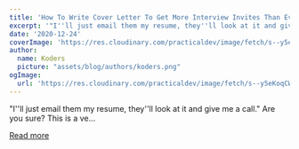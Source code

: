```yaml
---
title: 'How To Write Cover Letter To Get More Interview Invites Than Ever (For Software Engineers)'
excerpt: '"I''ll just email them my resume, they''ll look at it and give me a call."  Are you sure?  This is a ve...'
date: '2020-12-24'
coverImage: 'https://res.cloudinary.com/practicaldev/image/fetch/s--y5eKoqCW--/c_imagga_scale,f_auto,fl_progressive,h_420,q_auto,w_1000/https://dev-to-uploads.s3.amazonaws.com/i/f3bhs2uaz4wgfxuhjxzx.png'
author:
  name: Koders
  picture: "assets/blog/authors/koders.png"
ogImage:
  url: 'https://res.cloudinary.com/practicaldev/image/fetch/s--y5eKoqCW--/c_imagga_scale,f_auto,fl_progressive,h_420,q_auto,w_1000/https://dev-to-uploads.s3.amazonaws.com/i/f3bhs2uaz4wgfxuhjxzx.png'
---
```


"I''ll just email them my resume, they''ll look at it and give me a call."  Are you sure?  This is a ve...

[Read more](https://dev.to/nickbulljs/how-to-write-cover-letter-to-get-more-interview-invites-than-ever-for-software-engineers-5hc3)
